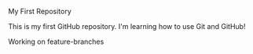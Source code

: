 My First Repository 

This is my first GitHub repository. I'm learning how to use Git and GitHub!

Working on feature-branches